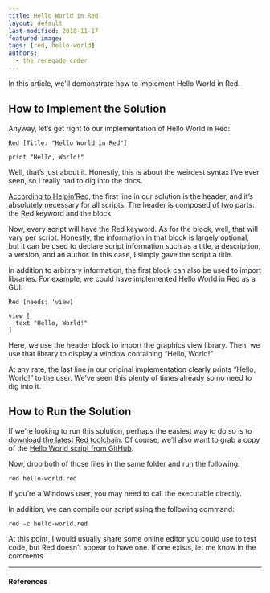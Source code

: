 ```yaml
---
title: Hello World in Red
layout: default
last-modified: 2018-11-17
featured-image:
tags: [red, hello-world]
authors:
  - the_renegade_coder
---
```


In this article, we'll demonstrate how to implement Hello World in Red.

## How to Implement the Solution

Anyway, let’s get right to our implementation of Hello World in Red:

```red
Red [Title: "Hello World in Red"]

print "Hello, World!"
```

Well, that’s just about it. Honestly, this is about the weirdest syntax 
I’ve ever seen, so I really had to dig into the docs.

[According to Helpin’Red][1], the first line in our solution is the header, 
and it’s absolutely necessary for all scripts. The header is composed of two 
parts: the Red keyword and the block.

Now, every script will have the Red keyword. As for the block, well, that 
will vary per script. Honestly, the information in that block is largely 
optional, but it can be used to declare script information such as a title, 
a description, a version, and an author. In this case, I simply gave the 
script a title.

In addition to arbitrary information, the first block can also be used to 
import libraries. For example, we could have implemented Hello World in 
Red as a GUI:

```red
Red [needs: 'view]

view [
  text "Hello, World!"
]
```

Here, we use the header block to import the graphics view library. Then, 
we use that library to display a window containing “Hello, World!”

At any rate, the last line in our original implementation clearly prints 
“Hello, World!” to the user. We’ve seen this plenty of times already so 
no need to dig into it.

## How to Run the Solution

If we’re looking to run this solution, perhaps the easiest way to do so 
is to [download the latest Red toolchain][2]. Of course, we’ll also want 
to grab a copy of the [Hello World script from GitHub][3].

Now, drop both of those files in the same folder and run the following:

```console
red hello-world.red
```

If you’re a Windows user, you may need to call the executable directly.

In addition, we can compile our script using the following command:

```console
red -c hello-world.red
```

At this point, I would usually share some online editor you could use to test 
code, but Red doesn’t appear to have one. If one exists, let me know in 
the comments.

---

#### References

[^1]: J. Grifski, “Hello World in Red,” The Renegade Coder, 24-April-2018. [Online]. Available: <https://therenegadecoder.com/code/hello-world-in-red/>. [Accessed: 17-Nov-2018].


[1]: http://helpin.red/
[2]: https://www.red-lang.org/p/download.html
[3]: https://github.com/jrg94/sample-programs/blob/master/archive/r/red/hello-world.red
